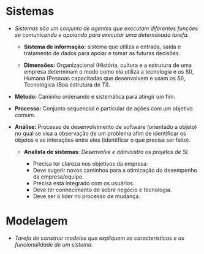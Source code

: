 # Sistemas

- *Sistemas são um conjunto de agentes que executam diferentes funções se comunicando e apoiando para executar uma determinada tarefa.*
  
  - **Sistema de informação:** sistema que utiliza a entrada, saída e tratamento de dados para apoiar e tomar as futuras decisões.
  
  - **Dimensões:** Organizacional (História, cultura e a estrutura de uma empresa determinam o modo como ela utiliza a tecnologia e os SI), Humana (Pessoas capacitadas que desenvolvem e usam os SI), Tecnológica (Boa estrutura de TI).
  
- **Método:** Caminho ordenando e sistemática para atingir um fim.
  
- **Processo:** Conjunto sequencial e particular de ações com um objetivo comum.
  
- **Análise:** Processo de desenvolvimento de software (orientado a objeto) no qual se visa a observação de um problema afim de identificar os objetos e as interações entre eles (identificar o que precisa ser feito).

    - **Analista de sistemas**: *Desenvolve e administra os projetos de SI.*

      - Precisa ter clareza nos objetivos da empresa.
      - Deve sugerir novos caminhos para a otimização do desempenho da empresa/equipe.
      - Precisa está integrado com os usuários.
      - Deve ter conhecimento de sobre negócio e tecnologia.
      - Deve ser o líder no processo de mudança.

# Modelagem

- *Tarefa de construir modelos que expliquem as características e as funcionalidade de um sistema.*